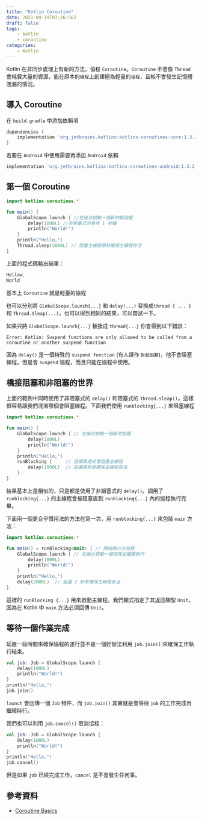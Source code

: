 ```yaml
---
title: "Kotlin Coroutine"
date: 2021-09-19T07:26:56Z
draft: false
tags: 
    - kotlin
    - coroutine
categories:
    - Kotlin
---
```


Kotlin 在非同步處理上有新的方法，協程 `Coroutine`。`Coroutine` 不會像 `Thread` 會耗費大量的資源，能在原本的`線程`上創建極為輕量的`協程`，且較不會發生記憶體洩漏的情況。

<!--more-->

## 導入 Coroutine

在 `build.gradle` 中添加依賴項

```groovy
dependencies {
    implementation 'org.jetbrains.kotlinx:kotlinx-coroutines-core:1.3.2'
}
```

若要在 `Android` 中使用需要再添加 `Android` 依賴

```groovy
implementation 'org.jetbrains.kotlinx:kotlinx-coroutines-android:1.3.2'
```

## 第一個 Coroutine

```kotlin
import kotlinx.coroutines.*

fun main() {
    GlobalScope.launch { //在後台啟動一個新的縣協程
        delay(1000L) //非阻塞式的等待 1 秒鐘
        println("World!")
    }
    println("Hello,")
    Thread.sleep(2000L) // 阻塞主線程兩秒確保主線程存活
}
```

上面的程式碼輸出結果：

```kotlin
Hellow, 
World
```

基本上 `Coroutine` 就是輕量的協程

也可以分別將 `GlobalScope.launch{...}` 和 `delay(...)` 替換成`thread { ... }` 和 `Thread.Sleap(...)`，也可以得到相同的結果，可以嘗試一下。

如果只將 `GlobalScope.launch{...}` 替換成 `thread{...}` 你會得到以下錯誤：

```shell
Error: Kotlin: Suspend functions are only allowed to be called from a coroutine or another suspend function
```

因為 `delay()` 是一個特殊的 `suspend function` (有人譯作 `掛起函數`)，他不會阻塞線程，但是會 `suspend` 協程，而且只能在協程中使用。

## 橋接阻塞和非阻塞的世界

上面的範例中同時使用了非阻塞式的 `delay()` 和阻塞式的 `Thread.sleap()`，這樣很容易讓我們混淆哪個會阻塞線程。下面我們使用 `runblocking{...}` 來阻塞線程

```kotlin
import kotlinx.coroutines.*

fun main() {
    GlobalScope.launch { // 在後台啟動一個新的協程
        delay(1000L)
        println("World!")
    }
    println("Hello,") 
    runBlocking {     // 這個表達式會阻塞主線程
        delay(2000L)  // 延遲兩秒來確保主線程存活
    }
}
```

結果基本上是相似的，只是都是使用了非組塞式的 `delay()`。調用了 `runblocking{...}` 的主線程會被阻塞直到 `runblocking{...}` 內的協程執行完畢。

下面用一個更合乎慣用法的方法在寫一次，用 `runblocking{...}` 來包裝 `main` 方法：

```kotlin
import kotlinx.coroutines.*

fun main() = runBlocking<Unit> { // 開始執行主協程
    GlobalScope.launch { // 在後台啓動一個協程並繼續執行
        delay(1000L)
        println("World!")
    }
    println("Hello,") 
    delay(2000L)  // 延遲 2 秒來確保主線程存活
}
```

這裡的 `runBlocking {...}` 用來啟動主線程。我們顯式指定了其返回類型 `Unit`，因為在 Kotlin 中 `main` 方法必須回傳 `Unit`。

## 等待一個作業完成

延遲一段時間來確保協程的運行並不是一個好辦法利用 `job.join()` 來確保工作執行結束。

```kotlin
val job: Job = GlobalScope.launch { 
    delay(1000L)
    println("World!")
}
println("Hello,")
job.join() 
```

`launch` 會回傳一個 `Job` 物件，而 `job.join()` 其實就是會等待 `job` 的工作完成再繼續持行。

我們也可以利用 `job.cancel()` 取消協程：

```kotlin
val job: Job = GlobalScope.launch { 
    delay(1000L)
    println("World!")
}
println("Hello,")
job.cancel() 
```

但是如果 `job` 已經完成工作，`cancel` 是不會發生任何事。

## 參考資料

* [Coroutine Basics](https://kotlinlang.org/docs/reference/coroutines/basics.html)

